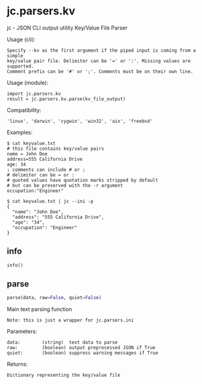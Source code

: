 
# jc.parsers.kv
jc - JSON CLI output utility Key/Value File Parser

Usage (cli):

    Specify --kv as the first argument if the piped input is coming from a simple
    key/value pair file. Delimiter can be '=' or ':'. Missing values are supported.
    Comment prefix can be '#' or ';'. Comments must be on their own line.

Usage (module):

    import jc.parsers.kv
    result = jc.parsers.kv.parse(kv_file_output)

Compatibility:

    'linux', 'darwin', 'cygwin', 'win32', 'aix', 'freebsd'

Examples:

    $ cat keyvalue.txt
    # this file contains key/value pairs
    name = John Doe
    address=555 California Drive
    age: 34
    ; comments can include # or ;
    # delimiter can be = or :
    # quoted values have quotation marks stripped by default
    # but can be preserved with the -r argument
    occupation:"Engineer"

    $ cat keyvalue.txt | jc --ini -p
    {
      "name": "John Doe",
      "address": "555 California Drive",
      "age": "34",
      "occupation": "Engineer"
    }


## info
```python
info()
```


## parse
```python
parse(data, raw=False, quiet=False)
```

Main text parsing function

    Note: this is just a wrapper for jc.parsers.ini

Parameters:

    data:        (string)  text data to parse
    raw:         (boolean) output preprocessed JSON if True
    quiet:       (boolean) suppress warning messages if True

Returns:

    Dictionary representing the key/value file

